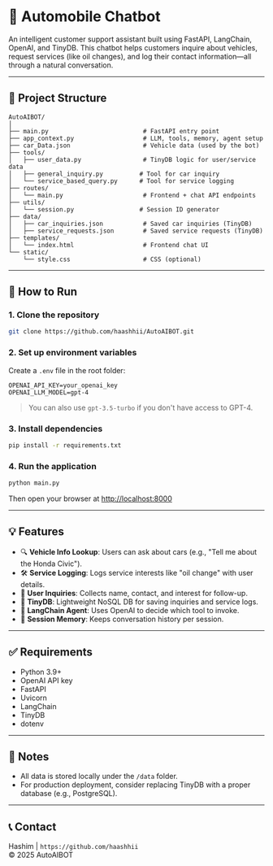 # 🚗 Automobile Chatbot

An intelligent customer support assistant built using FastAPI, LangChain, OpenAI, and TinyDB. This chatbot helps customers inquire about vehicles, request services (like oil changes), and log their contact information—all through a natural conversation.

---

## 📁 Project Structure

```
AutoAIBOT/
│
├── main.py                          # FastAPI entry point
├── app_context.py                   # LLM, tools, memory, agent setup
├── car_Data.json                    # Vehicle data (used by the bot)
├── tools/
│   ├── user_data.py                 # TinyDB logic for user/service data
│   ├── general_inquiry.py          # Tool for car inquiry
│   └── service_based_query.py      # Tool for service logging
├── routes/
│   └── main.py                      # Frontend + chat API endpoints
├── utils/
│   └── session.py                  # Session ID generator
├── data/
│   ├── car_inquiries.json           # Saved car inquiries (TinyDB)
│   ├── service_requests.json        # Saved service requests (TinyDB)
├── templates/
│   └── index.html                   # Frontend chat UI
└── static/
    └── style.css                    # CSS (optional)
```

---

## 🚀 How to Run

### 1. Clone the repository

```bash
git clone https://github.com/haashhii/AutoAIBOT.git
```

### 2. Set up environment variables

Create a `.env` file in the root folder:

```
OPENAI_API_KEY=your_openai_key
OPENAI_LLM_MODEL=gpt-4
```

> You can also use `gpt-3.5-turbo` if you don't have access to GPT-4.

### 3. Install dependencies

```bash
pip install -r requirements.txt
```

### 4. Run the application

```bash
python main.py
```

Then open your browser at [http://localhost:8000](http://localhost:8000)

---

## 💡 Features

- 🔍 **Vehicle Info Lookup**: Users can ask about cars (e.g., "Tell me about the Honda Civic").
- 🛠️ **Service Logging**: Logs service interests like "oil change" with user details.
- 📝 **User Inquiries**: Collects name, contact, and interest for follow-up.
- 💾 **TinyDB**: Lightweight NoSQL DB for saving inquiries and service logs.
- 🤖 **LangChain Agent**: Uses OpenAI to decide which tool to invoke.
- 🧠 **Session Memory**: Keeps conversation history per session.

---

## ✅ Requirements

- Python 3.9+
- OpenAI API key
- FastAPI
- Uvicorn
- LangChain
- TinyDB
- dotenv

---

## 📌 Notes

- All data is stored locally under the `/data` folder.
- For production deployment, consider replacing TinyDB with a proper database (e.g., PostgreSQL).

---

## 📞 Contact

Hashim | `https://github.com/haashhii`  
© 2025 AutoAIBOT
